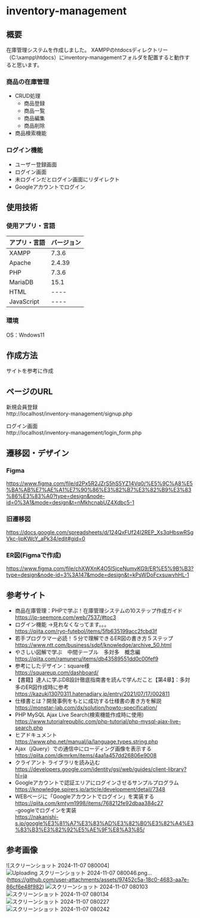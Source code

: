 # inventory-management

## 概要<br>
在庫管理システムを作成しました。
XAMPPのhtdocsディレクトリー（C:\xampp\htdocs）にinventory-managementフォルダを配置すると動作すると思います。<br>

### 商品の在庫管理<br>
- CRUD処理<br>
  - 商品登録<br>
  - 商品一覧<br>
  - 商品編集<br>
  - 商品削除<br>
- 商品検索機能<br>

### ログイン機能<br>
- ユーザー登録画面<br>
- ログイン画面<br>
- 未ログインだとログイン画面にリダイレクト<br>
- Googleアカウントでログイン

## 使用技術<br>
### 使用アプリ・言語
 
| アプリ・言語  | バージョン |
| ------------- | ------------- |
| XAMPP  | 7.3.6  |
| Apache  | 2.4.39  |
| PHP  | 7.3.6  |
| MariaDB  | 15.1  |
| HTML  | ----  |
| JavaScript  | ----  |

### 環境<br>
OS：Wndows11

## 作成方法<br>
サイトを参考に作成<br>

## ページのURL<br>
新規会員登録<br>
http://localhost/inventory-management/signup.php<br>

ログイン画面<br>
http://localhost/inventory-management/login_form.php<br>

## 遷移図・デザイン<br>
### Figma<br>
https://www.figma.com/file/d2Px5R2JZrS5hS5YZ14Vq0/%E5%9C%A8%E5%BA%AB%E7%AE%A1%E7%90%86%E3%82%B7%E3%82%B9%E3%83%86%E3%83%A0?type=design&node-id=0%3A1&mode=design&t=nMkhcnabUZ4Xdbc5-1

### 旧遷移図<br>
https://docs.google.com/spreadsheets/d/124QxFUf24I2REP_Xs3qHbswRSgVkc-ljpKWcY_aPk34/edit#gid=0

### ER図(Figmaで作成)<br>
https://www.figma.com/file/chXWXnK4O5lSjceNumvKG9/ER%E5%9B%B3?type=design&node-id=3%3A147&mode=design&t=kPsWDoFcxsuwvhHL-1


## 参考サイト<br>
- 商品在庫管理：PHPで学ぶ！在庫管理システムの10ステップ作成ガイド<br>
https://jp-seemore.com/web/7537/#toc3<br>
- ログイン機能 →見れなくなってます。。。<br>
https://qiita.com/ryo-futebol/items/5fb635199acc2fcbd3f<br>
- 若手プログラマー必読！５分で理解できるER図の書き方５ステップ<br>
https://www.ntt.com/business/sdpf/knowledge/archive_50.html<br>
- やさしい図解で学ぶ　中間テーブル　多対多　概念編<br>
https://qiita.com/ramuneru/items/db43589551dd0c00fef9<br>
- 参考にしたデザイン：square様<br>
https://squareup.com/dashboard/<br>
- 【書籍】達人に学ぶDB設計徹底指南書を読んで学んだこと【第4章】：多対多のER図作成時に参考<br>
https://kazuki13070311.hatenadiary.jp/entry/2021/07/17/002811<br>
- 仕様書とは？開発事例をもとに成功する仕様書の書き方を解説<br>
https://monstar-lab.com/dx/solution/howto-specification/<br>
- PHP MySQL Ajax Live Search(検索機能作成時に使用)<br>
https://www.tutorialrepublic.com/php-tutorial/php-mysql-ajax-live-search.php<br>
- ヒアドキュメント <br>
https://www.php.net/manual/ja/language.types.string.php<br>
- Ajax（jQuery）での通信中にローディング画像を表示する<br>
https://qiita.com/dkmrkm/items/4aa1a457dd26806e9008<br>
- クライアント ライブラリを読み込む<br>
https://developers.google.com/identity/gsi/web/guides/client-library?hl=ja<br>
- Googleアカウントで認証エリアにログインさせるサンプルプログラム<br>
https://knowledge.spirers.jp/article/development/detail/7348<br>
- WEBページに「Googleアカウントでログイン」を実装する<br>
https://qiita.com/kmtym1998/items/768212fe92dbaa384c27<br>
-googleでログインを実装<br>
https://nakanishi-s.jp/google%E3%81%A7%E3%83%AD%E3%82%B0%E3%82%A4%E3%83%B3%E3%82%92%E5%AE%9F%E8%A3%85/<br>

## 参考画像<br>
![スクリーンショット 2024-11-07 080004]
![Uploading スクリーンショット 2024-11-07 080046.png…]()
(https://github.com/user-attachments/assets/97452c5a-18c0-4683-aa7e-86cf6e48f982)
![スクリーンショット 2024-11-07 080103](https://github.com/user-attachments/assets/171697bd-b317-4e10-8238-9ebe198673fe)
![スクリーンショット 2024-11-07 080134](https://github.com/user-attachments/assets/0bcdc117-ddf8-46c6-8e08-b36b12e6ae43)
![スクリーンショット 2024-11-07 080227](https://github.com/user-attachments/assets/0a8e1b0f-ae90-47f9-80ba-fa5ac7388bf9)![スクリーンショット 2024-11-07 080242](https://github.com/user-attachments/assets/aaca86ef-288b-4a03-aacc-32680f688094)



